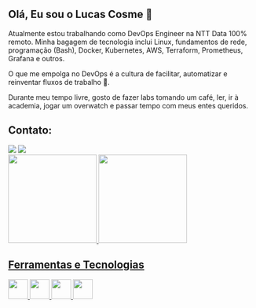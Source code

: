 ## Olá, Eu sou o Lucas Cosme 👋
Atualmente estou trabalhando como DevOps Engineer na NTT Data 100% remoto. Minha bagagem de tecnologia inclui Linux, fundamentos de rede, programação (Bash), Docker, Kubernetes, AWS, Terraform, Prometheus, Grafana e outros.

O que me empolga no DevOps é a cultura de facilitar, automatizar e reinventar fluxos de trabalho 🧡.

Durante meu tempo livre, gosto de fazer labs tomando um café, ler, ir à academia, jogar um overwatch e passar tempo com meus entes queridos.

## Contato:

<div>
<a href = "mailto:lcds1944@gmail.com"><img loading="lazy" src="https://img.shields.io/badge/Gmail-D14836?style=for-the-badge&logo=gmail&logoColor=white" target="_blank"></a>
<a href="https://www.linkedin.com/in/lucas-cosme-7413a2196" target="_blank"><img loading="lazy" src="https://img.shields.io/badge/-LinkedIn-%230077B5?style=for-the-badge&logo=linkedin&logoColor=white" target="_blank"></a>   
</div>


<div>
<a href="https://github.com/seu-usuário-aqui">
<img loading="lazy" height="180em" src="https://github-readme-stats.vercel.app/api/top-langs/?username=lucascosm3&layout=compact&langs_count=7&theme=dracula"/>
<img loading="lazy" height="180em" src="https://github-readme-stats.vercel.app/api?username=lucascosm3&show_icons=true&theme=dracula&include_all_commits=true&count_private=true"/>
</div>

## Ferramentas e Tecnologias
<img src="https://cdn.jsdelivr.net/gh/devicons/devicon/icons/linux/linux-original.svg" width="40" height="40"/>
<img src="https://cdn.jsdelivr.net/gh/devicons/devicon/icons/docker/docker-original-wordmark.svg" width="40" height="40"/>
<img src="https://cdn.jsdelivr.net/gh/devicons/devicon/icons/kubernetes/kubernetes-plain-wordmark.svg" width="40" height="40"/>
<img src="https://cdn.jsdelivr.net/gh/devicons/devicon/icons/amazonwebservices/amazonwebservices-original-wordmark.svg" width="40" height="40"/>
